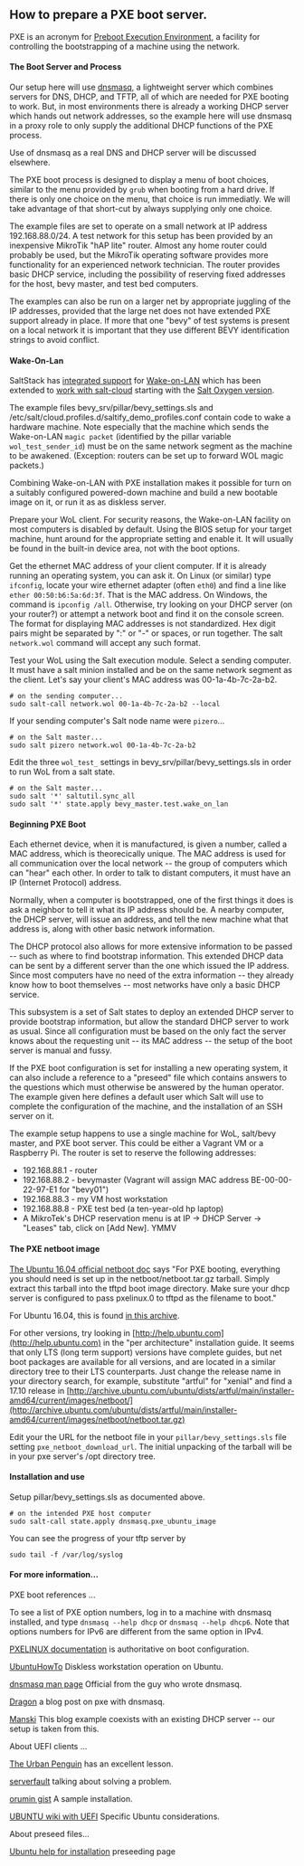 ## How to prepare a PXE boot server.

PXE is an acronym for [Preboot Execution Environment](https://en.wikipedia.org/wiki/Preboot_Execution_Environment),
a facility for controlling the bootstrapping of a machine using the network.

#### The Boot Server and Process

Our setup here will use [dnsmasq](http://thekelleys.org.uk/dnsmasq/doc.html),
a lightweight server which combines servers for DNS, DHCP, and TFTP, all
of which are needed for PXE booting to work. But, in most environments there is
already a working DHCP server which hands out network addresses, so the example here
will use dnsmasq in a proxy role to only supply the additional DHCP functions
of the PXE process. 

Use of dnsmasq as a real DNS and DHCP server will be discussed elsewhere.

The PXE boot process is designed to display a menu of boot choices, similar to the
menu provided by `grub` when booting from a hard drive.  If there is only one choice
on the menu, that choice is run immediatly. We will take advantage of that short-cut by
always supplying only one choice.

The example files are set to operate on a small network at IP address 192.168.88.0/24. 
A test network for this setup has been provided by an inexpensive MikroTik "hAP lite" router.
Almost any home router could probably be used, but the MikroTik operating software provides more
functionality for an experienced network technician. The router provides basic DHCP service, 
including the possibility of reserving fixed addresses for the host, bevy master, and test bed computers.

The examples can also be run on a larger net by appropriate juggling of the IP addresses, provided that the
large net does not have extended PXE support already in place. If more that one "bevy" of test systems is
present on a local network it is important that they use different BEVY identification strings to avoid
conflict.

#### Wake-On-Lan

SaltStack has [integrated support](https://docs.saltstack.com/en/latest/ref/modules/all/salt.modules.network.html#salt.modules.network.wol) 
for [Wake-on-LAN](https://en.wikipedia.org/wiki/Wake-on-LAN)
which has been extended to [work with salt-cloud](https://docs.saltstack.com/en/latest/topics/cloud/saltify.html#getting-started-with-saltify)
starting with the [Salt Oxygen version](https://docs.saltstack.com/en/latest/topics/releases/version_numbers.html).

The example files bevy_srv/pillar/bevy_settings.sls and 
/etc/salt/cloud.profiles.d/saltify_demo_profiles.conf
contain code to wake a hardware machine. Note especially that the machine which sends
the Wake-on-LAN `magic packet` (identified by the pillar variable `wol_test_sender_id`) must be on the same network segment 
as the machine to be awakened. (Exception: routers can be set up to forward WOL magic packets.)

Combining Wake-on-LAN with PXE installation makes it possible for turn on a suitably configured powered-down
machine and build a new bootable image on it, or run it as as diskless server.

Prepare your WoL client. For security reasons, the Wake-on-LAN facility on most computers is disabled by default.
Using the BIOS setup for your target machine, hunt around for the appropriate setting
and enable it. It will usually be found in the built-in device area, not with the boot options.

Get the ethernet MAC address of your client computer. If it is already running an operating system,
you can ask it. On Linux (or similar) type `ifconfig`, locate your wire ethernet adapter (often `eth0`)
and find a line like `ether 00:50:b6:5a:6d:3f`. That is the MAC address. 
On Windows, the command is `ipconfig /all`.  Otherwise, try looking on your DHCP server (on your router?)
or attempt a network boot and find it on the console screen. 
The format for displaying MAC addresses is not standardized. Hex digit pairs might be separated by ":" or "-"
or spaces, or run together. The salt `network.wol` command will accept any such format.

Test your WoL using the Salt execution module. Select a sending computer. It must have a salt minion installed and be on
the same network segment as the client. Let's say your client's MAC address was 00-1a-4b-7c-2a-b2.

```(bash)
# on the sending computer...
sudo salt-call network.wol 00-1a-4b-7c-2a-b2 --local
```

If your sending computer's Salt node name were `pizero`...

```(bash)
# on the Salt master...
sudo salt pizero network.wol 00-1a-4b-7c-2a-b2
```

Edit the three `wol_test_` settings in bevy_srv/pillar/bevy_settings.sls in
order to run WoL from a salt state.

```(bash)
# on the Salt master...
sudo salt '*' saltutil.sync_all
sudo salt '*' state.apply bevy_master.test.wake_on_lan
```

#### Beginning PXE Boot

Each ethernet device, when it is manufactured, is given a number, called a MAC address,
which is theorecically unique. The MAC address is used for all communication over the local
network -- the group of computers which can "hear" each other.  In order to talk to distant
computers, it must have an IP (Internet Protocol) address.

Normally, when a computer is bootstrapped, one of the first things it does is ask a neighbor to tell
it what its IP address should be. A nearby computer, the DHCP server, will issue an address, and
tell the new machine what that address is, along with other basic network information.

The DHCP protocol also allows for more extensive information to be passed -- such as where to
find bootstrap information. This extended DHCP data can be sent by a different server than the
one which issued the IP address. Since most computers have no need of the extra information --
they already know how to boot themselves -- most networks have only a basic DHCP service.

This subsystem is a set of Salt states to deploy an extended DHCP server to provide bootstrap information,
but allow the standard DHCP server to work as usual. Since all configuration must be based on the only fact
the server knows about the requesting unit -- its MAC address -- the setup of the boot server is manual and
fussy.

If the PXE boot configuration is set for installing a new operating system, it can also include a reference to 
a "preseed" file which contains answers to the questions which must otherwise be answered by the human operator. 
The example given here defines a default user which Salt will use to complete the configuration of the machine,
and the installation of an SSH server on it.

The example setup happens to use a single machine for WoL, salt/bevy master, and PXE boot server. This could be either a
Vagrant VM or a Raspberry Pi. The router is set to reserve the following addresses:
- 192.168.88.1 - router 
- 192.168.88.2 - bevymaster   (Vagrant will assign MAC address BE-00-00-22-97-E1 for "bevy01")
- 192.168.88.3 - my VM host workstation
- 192.168.88.8 - PXE test bed (a ten-year-old hp laptop)
- A MikroTek's DHCP reservation menu is at IP -> DHCP Server -> "Leases" tab, click on \[Add New\]. YMMV

#### The PXE netboot image

[The Ubuntu 16.04 official netboot doc](https://help.ubuntu.com/16.04/installation-guide/amd64/ch04s05.html)
says "For PXE booting, everything you should need is set up in the netboot/netboot.tar.gz tarball. Simply extract this tarball into the tftpd boot image directory. Make sure your dhcp server is configured to pass pxelinux.0 to tftpd as the filename to boot."

For Ubuntu 16.04, this is found [in this archive](http://archive.ubuntu.com/ubuntu/dists/xenial/main/installer-amd64/current/images/netboot/netboot.tar.gz).

For other versions, try looking in [http://help.ubuntu.com](http://help.ubuntu.com)
in the "per architecture" installation guide. It seems that only LTS (long term support)
versions have complete guides, but net boot packages are available for all versions,
and are located in a similar directory tree to their LTS counterparts. Just change the
release name in your directory search, for example, substitute "artful" for "xenial"
and find a 17.10 release in [http://archive.ubuntu.com/ubuntu/dists/artful/main/installer-amd64/current/images/netboot/](http://archive.ubuntu.com/ubuntu/dists/artful/main/installer-amd64/current/images/netboot/netboot.tar.gz)

Edit your the URL for the netboot file in your `pillar/bevy_settings.sls` file setting `pxe_netboot_download_url`.
The initial unpacking of the tarball will be in your pxe server's /opt directory tree.

#### Installation and use

Setup pillar/bevy_settings.sls as documented above.

```(bash)
# on the intended PXE host computer
sudo salt-call state.apply dnsmasq.pxe_ubuntu_image
```

You can see the progress of your tftp server by

`sudo tail -f /var/log/syslog`



#### For more information...

PXE boot references ...

To see a list of PXE option numbers, log in to a machine with dnsmasq installed, and type
`dnsmasq --help dhcp` or `dnsmasq --help dhcp6`. Note that options numbers for IPv6 are different
from the same option in IPv4.

[PXELINUX documentation](http://www.syslinux.org/wiki/index.php?title=PXELINUX) is authoritative on boot configuration.

[UbuntuHowTo](https://help.ubuntu.com/community/DisklessUbuntuHowto) Diskless workstation operation on Ubuntu.

[dnsmasq man page](http://www.thekelleys.org.uk/dnsmasq/docs/dnsmasq-man.html) Official from the guy who wrote dnsmasq.

[Dragon](https://blogging.dragon.org.uk/howto-setup-a-pxe-server-with-dnsmasq/) a blog post on pxe with dnsmasq.

[Manski](https://manski.net/2016/09/pxe-server-on-existing-network-dhcp-proxy-on-ubuntu/)
This blog example coexists with an existing DHCP server -- our setup is taken from this.

About UEFI clients ...

[The Urban Penguin](https://www.theurbanpenguin.com/pxe-install-ubuntu-16-04/) has an excellent lesson.

[serverfault](https://serverfault.com/questions/829068/trouble-with-dnsmasq-dhcp-proxy-pxe-for-uefi-clients) talking about solving a problem.

[orumin gist](https://gist.github.com/orumin/b38f5aed762f0bedff68) A sample installation.

[UBUNTU wiki with UEFI](https://wiki.ubuntu.com/UEFI/PXE-netboot-install) Specific Ubuntu considerations. 

About preseed files...

[Ubuntu help for installation](https://help.ubuntu.com/lts/installation-guide/armhf/apbs02.html) preseeding page

